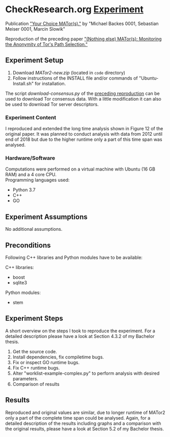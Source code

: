 # CheckResearch.org [Experiment](https://checkresearch.org/Experiment/View/27c8b4f2-d787-4d99-b483-0dea5e26fded)

 Publication ["Your Choice MATor(s)."](https://dblp.uni-trier.de/rec/html/journals/popets/BackesMS16) by "Michael Backes 0001, Sebastian Meiser 0001, Marcin Slowik"
 
 Reproduction of the preceding paper ["(Nothing else) MATor(s): Monitoring the Anonymity of Tor's Path Selection."](https://github.com/CheckResearch/confccsBackesKMM14_Experiment_01)

## Experiment Setup
1. Download *MATor2-new.zip* (located in `code` directory)
2. Follow instructions of the INSTALL file and/or commands of "Ubuntu-Install.sh" for installation.

The script *download-consensus.py* of the [preceding reproduction](https://github.com/CheckResearch/confccsBackesKMM14_Experiment_01) can be used to download Tor consensus data. With a little modification it can also be used to download Tor server descriptors.

### Experiment Content

I reproduced and extended the long time analysis shown in Figure 12 of the original paper. It was planned to conduct analysis with data from 2012 until end of 2018 but due to the higher runtime only a part of this time span was analysed.

### Hardware/Software

Computations were performed on a virtual machine with Ubuntu (16 GB RAM) and a 4 core CPU.   
Programming languages used:
* Python 3.7
* C++
* GO
## Experiment Assumptions

No additional assumptions.

## Preconditions
Following C++ libraries and Python modules have to be available:  

C++ libraries:  
* boost
* sqlite3


Python modules:  
* stem

## Experiment Steps

A short overview on the steps I took to reproduce the experiment. For a detailed description please have a look at Section 4.3.2 of my Bachelor thesis.

1. Get the source code.
2. Install dependencies, fix compiletime bugs.
3. Fix or inspect GO runtime bugs.
4. Fix C++ runtime bugs.
5. Alter "worklist-example-complex.py" to perform analysis with desired parameters.
6. Comparison of results
## Results

Reproduced and original values are similar, due to longer runtime of MATor2 only a part of the complete time span could be analysed. Again, for a detailed description of the results including graphs and a comparison with the original results, please have a look at Section 5.2 of my Bachelor thesis.